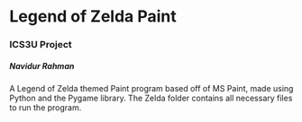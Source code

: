 # Legend of Zelda Paint
### ICS3U Project
##### Navidur Rahman

 A Legend of Zelda themed Paint program based off of MS Paint, made using Python and the Pygame library.
 The Zelda folder contains all necessary files to run the program.
